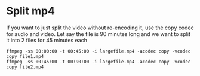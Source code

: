 # Split mp4

If you want to just split the video without re-encoding it, use the copy codec for audio and video.
Let say the file is 90 minutes long and we want to split it into 2 files for 45 minutes each
```shell
ffmpeg -ss 00:00:00 -t 00:45:00 -i largefile.mp4 -acodec copy -vcodec copy file1.mp4
ffmpeg -ss 00:45:00 -t 00:90:00 -i largefile.mp4 -acodec copy -vcodec copy file2.mp4
```
